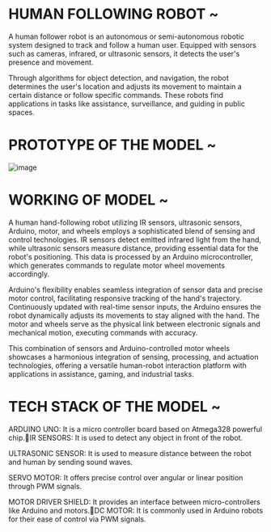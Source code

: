 # HUMAN FOLLOWING ROBOT ~

A human follower robot is an autonomous or semi-autonomous robotic system designed to track and follow a human user. Equipped with sensors such as cameras, infrared, or ultrasonic sensors, it detects the user's presence and movement.

Through algorithms for object detection, and navigation, the robot determines the user's location and adjusts its movement to maintain a certain distance or follow specific commands. These robots find applications in tasks like assistance, surveillance, and guiding in public spaces.

# PROTOTYPE OF THE MODEL ~

![image](https://github.com/manassaxena008/ARDUINO-BASED-HUMAN-FOLLOWING-ROBOT/assets/156520126/b95e1c0b-a4da-4123-9ea0-d8c5d38cf87e)


# WORKING OF MODEL ~

A human hand-following robot utilizing IR sensors, ultrasonic sensors, Arduino, motor, and wheels employs a sophisticated blend of sensing and control technologies. IR sensors detect emitted infrared light from the hand, while ultrasonic sensors measure distance, providing essential data for the robot's positioning. This data is processed by an Arduino microcontroller, which generates commands to regulate motor wheel movements accordingly.

Arduino's flexibility enables seamless integration of sensor data and precise motor control, facilitating responsive tracking of the hand's trajectory. Continuously updated with real-time sensor inputs, the Arduino ensures the robot dynamically adjusts its movements to stay aligned with the hand. The motor and wheels serve as the physical link between electronic signals and mechanical motion, executing commands with accuracy.

This combination of sensors and Arduino-controlled motor wheels showcases a harmonious integration of sensing, processing, and actuation technologies, offering a versatile human-robot interaction platform with applications in assistance, gaming, and industrial tasks.

# TECH STACK OF THE MODEL ~

ARDUINO UNO: It is a micro controller board based on Atmega328 powerful chip.IR SENSORS: It is used to detect any object in front of the robot.

ULTRASONIC SENSOR: It is used to measure distance between the robot and human by sending sound waves.

SERVO MOTOR: It offers precise control over angular or linear position through PWM signals.

MOTOR DRIVER SHIELD: It provides an interface between micro-controllers like Arduino and motors.DC MOTOR: It is commonly used in Arduino robots for their ease of control via PWM signals.




